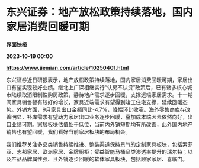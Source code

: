 # 东兴证券：地产放松政策持续落地，国内家居消费回暖可期
**界面快报**

**2023-10-19 00:00**

**https://www.jiemian.com/article/10250401.html**

东兴证券近日研报表示，地产放松政策持续落地，国内家居消费回暖可期，家居出口有望实现较好业绩。继北上广深相继实行“认房不认贷”政策后，已有诸多核心城市陆续取消限制性购房政策，静待地产需求逐步回暖，支撑远端家居需求。十一期间家具销售额有较好的增长，家具近端需求有望得到竣工住宅支撑，延续回暖态势。外销方面，9月家具出口金额同比-4.7%，降幅环比收窄。海外零售商库存改善明显，补库需求有望助力家居出口业务逐步回暖，叠加成本端因素依然向好，出口业绩可期。家居板块估值处于低位，当前内外销短期均有所改善，此外国内地产销售也有望回暖，我们看好当前家居板块的布局机会。

我们推荐关注多品类销售持续推进、整装渠道保持景气的定制家具板块，包括索菲亚、志邦家居、欧派家居、金牌厨柜；受益智能马桶品类渗透率提升的瑞尔特；以及产品品牌属性强、且外销逐步回暖的软体家具板块，包括顾家家居、喜临门。